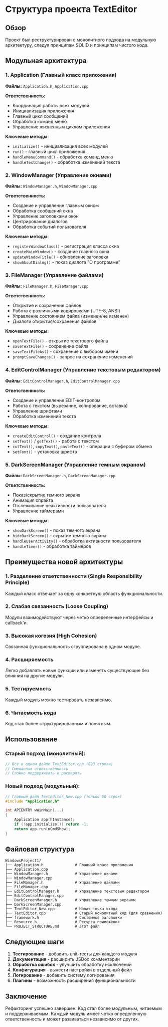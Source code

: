 # Структура проекта TextEditor

## Обзор

Проект был реструктурирован с монолитного подхода на модульную архитектуру, следуя принципам SOLID и принципам чистого кода.

## Модульная архитектура

### 1. Application (Главный класс приложения)
**Файлы:** `Application.h`, `Application.cpp`

**Ответственность:**
- Координация работы всех модулей
- Инициализация приложения
- Главный цикл сообщений
- Обработка команд меню
- Управление жизненным циклом приложения

**Ключевые методы:**
- `initialize()` - инициализация всех модулей
- `run()` - главный цикл приложения
- `handleMenuCommand()` - обработка команд меню
- `handleTextChange()` - обработка изменений текста

### 2. WindowManager (Управление окнами)
**Файлы:** `WindowManager.h`, `WindowManager.cpp`

**Ответственность:**
- Создание и управление главным окном
- Обработка сообщений окна
- Управление заголовками окон
- Центрирование диалогов
- Обработка событий пользователя

**Ключевые методы:**
- `registerWindowClass()` - регистрация класса окна
- `createMainWindow()` - создание главного окна
- `updateWindowTitle()` - обновление заголовка
- `showAboutDialog()` - показ диалога "О программе"

### 3. FileManager (Управление файлами)
**Файлы:** `FileManager.h`, `FileManager.cpp`

**Ответственность:**
- Открытие и сохранение файлов
- Работа с различными кодировками (UTF-8, ANSI)
- Управление состоянием файла (изменен/не изменен)
- Диалоги открытия/сохранения файлов

**Ключевые методы:**
- `openTextFile()` - открытие текстового файла
- `saveTextFile()` - сохранение файла
- `saveTextFileAs()` - сохранение с выбором имени
- `promptSaveChanges()` - запрос на сохранение изменений

### 4. EditControlManager (Управление текстовым редактором)
**Файлы:** `EditControlManager.h`, `EditControlManager.cpp`

**Ответственность:**
- Создание и управление EDIT-контролом
- Работа с текстом (вырезание, копирование, вставка)
- Управление шрифтами
- Обработка изменений текста

**Ключевые методы:**
- `createEditControl()` - создание контрола
- `setText()` / `getText()` - работа с текстом
- `cutText()`, `copyText()`, `pasteText()` - операции с буфером обмена
- `setFont()` - установка шрифта

### 5. DarkScreenManager (Управление темным экраном)
**Файлы:** `DarkScreenManager.h`, `DarkScreenManager.cpp`

**Ответственность:**
- Показ/скрытие темного экрана
- Анимация спрайта
- Отслеживание неактивности пользователя
- Управление таймерами

**Ключевые методы:**
- `showDarkScreen()` - показ темного экрана
- `hideDarkScreen()` - скрытие темного экрана
- `handleUserActivity()` - обработка активности пользователя
- `handleTimer()` - обработка таймеров

## Преимущества новой архитектуры

### 1. Разделение ответственности (Single Responsibility Principle)
Каждый класс отвечает за одну конкретную область функциональности.

### 2. Слабая связанность (Loose Coupling)
Модули взаимодействуют через четко определенные интерфейсы и callback'и.

### 3. Высокая когезия (High Cohesion)
Связанная функциональность сгруппирована в одном модуле.

### 4. Расширяемость
Легко добавлять новые функции или изменять существующие без влияния на другие модули.

### 5. Тестируемость
Каждый модуль можно тестировать независимо.

### 6. Читаемость кода
Код стал более структурированным и понятным.

## Использование

### Старый подход (монолитный):
```cpp
// Все в одном файле TextEditor.cpp (823 строки)
// Смешанная ответственность
// Сложно поддерживать и расширять
```

### Новый подход (модульный):
```cpp
// Главный файл TextEditor_New.cpp (только 50 строк)
#include "Application.h"

int APIENTRY wWinMain(...)
{
    Application app(hInstance);
    if (!app.initialize()) return -1;
    return app.run(nCmdShow);
}
```

## Файловая структура

```
WindowsProject1/
├── Application.h              # Главный класс приложения
├── Application.cpp
├── WindowManager.h            # Управление окнами
├── WindowManager.cpp
├── FileManager.h              # Управление файлами
├── FileManager.cpp
├── EditControlManager.h       # Управление текстовым редактором
├── EditControlManager.cpp
├── DarkScreenManager.h        # Управление темным экраном
├── DarkScreenManager.cpp
├── TextEditor_New.cpp         # Новая точка входа
├── TextEditor.cpp             # Старый монолитный код (для сравнения)
├── framework.h                # Системные заголовки
├── Resource.h                 # Ресурсы приложения
└── PROJECT_STRUCTURE.md       # Этот файл
```

## Следующие шаги

1. **Тестирование** - добавить unit-тесты для каждого модуля
2. **Документация** - расширить JSDoc комментарии
3. **Обработка ошибок** - улучшить обработку исключений
4. **Конфигурация** - вынести настройки в отдельный файл
5. **Логирование** - добавить систему логирования
6. **Плагины** - возможность расширения функциональности

## Заключение

Рефакторинг успешно завершен. Код стал более модульным, читаемым и поддерживаемым. Каждый модуль имеет четко определенную ответственность и может развиваться независимо от других.
